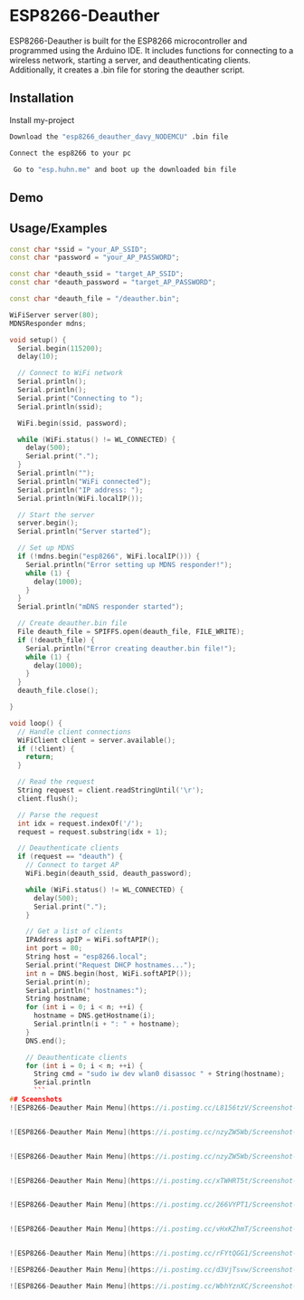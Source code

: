 
# ESP8266-Deauther 


ESP8266-Deauther is built for the ESP8266 microcontroller and programmed using the Arduino IDE. It includes functions for connecting to a wireless network, starting a server, and deauthenticating clients. Additionally, it creates a .bin file for storing the deauther script.
## Installation

Install my-project 

```bash
Download the "esp8266_deauther_davy_NODEMCU" .bin file 
```
```bash
Connect the esp8266 to your pc 
```

```bash
 Go to "esp.huhn.me" and boot up the downloaded bin file 
 ```

## Demo




## Usage/Examples


```C++
const char *ssid = "your_AP_SSID";
const char *password = "your_AP_PASSWORD";

const char *deauth_ssid = "target_AP_SSID";
const char *deauth_password = "target_AP_PASSWORD";

const char *deauth_file = "/deauther.bin";

WiFiServer server(80);
MDNSResponder mdns;

void setup() {
  Serial.begin(115200);
  delay(10);

  // Connect to WiFi network
  Serial.println();
  Serial.println();
  Serial.print("Connecting to ");
  Serial.println(ssid);

  WiFi.begin(ssid, password);

  while (WiFi.status() != WL_CONNECTED) {
    delay(500);
    Serial.print(".");
  }
  Serial.println("");
  Serial.println("WiFi connected");
  Serial.println("IP address: ");
  Serial.println(WiFi.localIP());

  // Start the server
  server.begin();
  Serial.println("Server started");

  // Set up MDNS
  if (!mdns.begin("esp8266", WiFi.localIP())) {
    Serial.println("Error setting up MDNS responder!");
    while (1) {
      delay(1000);
    }
  }
  Serial.println("mDNS responder started");

  // Create deauther.bin file
  File deauth_file = SPIFFS.open(deauth_file, FILE_WRITE);
  if (!deauth_file) {
    Serial.println("Error creating deauther.bin file!");
    while (1) {
      delay(1000);
    }
  }
  deauth_file.close();

}

void loop() {
  // Handle client connections
  WiFiClient client = server.available();
  if (!client) {
    return;
  }

  // Read the request
  String request = client.readStringUntil('\r');
  client.flush();

  // Parse the request
  int idx = request.indexOf('/');
  request = request.substring(idx + 1);

  // Deauthenticate clients
  if (request == "deauth") {
    // Connect to target AP
    WiFi.begin(deauth_ssid, deauth_password);

    while (WiFi.status() != WL_CONNECTED) {
      delay(500);
      Serial.print(".");
    }

    // Get a list of clients
    IPAddress apIP = WiFi.softAPIP();
    int port = 80;
    String host = "esp8266.local";
    Serial.print("Request DHCP hostnames...");
    int n = DNS.begin(host, WiFi.softAPIP());
    Serial.print(n);
    Serial.println(" hostnames:");
    String hostname;
    for (int i = 0; i < n; ++i) {
      hostname = DNS.getHostname(i);
      Serial.println(i + ": " + hostname);
    }
    DNS.end();

    // Deauthenticate clients
    for (int i = 0; i < n; ++i) {
      String cmd = "sudo iw dev wlan0 disassoc " + String(hostname);
      Serial.println
      ```
## Sceenshots
![ESP8266-Deauther Main Menu](https://i.postimg.cc/L8156tzV/Screenshot-2024-05-14-111807.png)


![ESP8266-Deauther Main Menu](https://i.postimg.cc/nzyZW5Wb/Screenshot-2024-05-14-114259.png)


![ESP8266-Deauther Main Menu](https://i.postimg.cc/nzyZW5Wb/Screenshot-2024-05-14-114259.png)


![ESP8266-Deauther Main Menu](https://i.postimg.cc/xTWHRT5t/Screenshot-2024-05-14-114332.png)


![ESP8266-Deauther Main Menu](https://i.postimg.cc/266VYPT1/Screenshot-2024-05-14-114348.png)


![ESP8266-Deauther Main Menu](https://i.postimg.cc/vHxKZhmT/Screenshot-2024-05-14-114955.png)


![ESP8266-Deauther Main Menu](https://i.postimg.cc/rFYtQGG1/Screenshot-2024-05-14-115126.png)

![ESP8266-Deauther Main Menu](https://i.postimg.cc/d3VjTsvw/Screenshot-2024-05-14-115139.png)

![ESP8266-Deauther Main Menu](https://i.postimg.cc/WbhYznXC/Screenshot-2024-05-11-221539.png)
